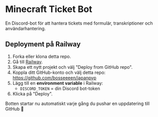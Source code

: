 # Minecraft Ticket Bot

En Discord-bot för att hantera tickets med formulär, transkriptioner och användarhantering.

## Deployment på Railway

1. Forka eller klona detta repo.
2. Gå till [Railway](https://railway.app).
3. Skapa ett nytt projekt och välj "Deploy from GitHub repo".
4. Koppla ditt GitHub-konto och välj detta repo:  
   https://github.com/bosseeeen/japanpvp
5. Lägg till en **environment variable** i Railway:
   - `DISCORD_TOKEN` = din Discord bot-token
6. Klicka på "Deploy".

Botten startar nu automatiskt varje gång du pushar en uppdatering till GitHub 🚀
